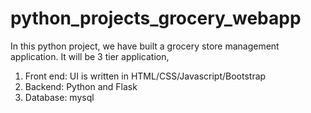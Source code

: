 # python_projects_grocery_webapp
In this python project, we have built a grocery store management application. It will be 3 tier application,
1. Front end: UI is written in HTML/CSS/Javascript/Bootstrap
2. Backend: Python and Flask
3. Database: mysql

